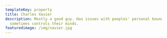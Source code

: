 ```yaml
---
templateKey: property
title: Charles Xavier
description: Mostly a good guy. Has issues with peoples' personal boundaries and
  sometimes controls their minds.
featuredimage: /img/xavier.jpg
---
```

